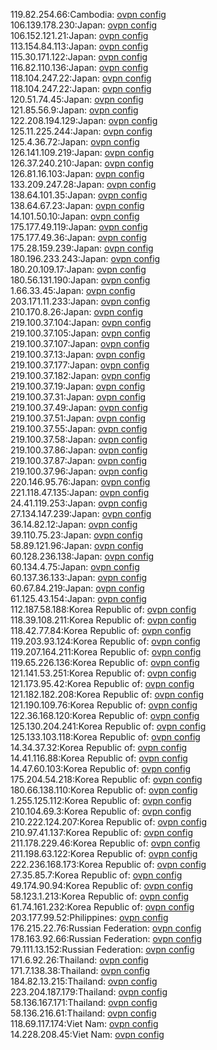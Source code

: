 119.82.254.66:Cambodia: [ovpn config](vpn/119_82_254_66.ovpn)  
106.139.178.230:Japan: [ovpn config](vpn/106_139_178_230.ovpn)  
106.152.121.21:Japan: [ovpn config](vpn/106_152_121_21.ovpn)  
113.154.84.113:Japan: [ovpn config](vpn/113_154_84_113.ovpn)  
115.30.171.122:Japan: [ovpn config](vpn/115_30_171_122.ovpn)  
116.82.110.136:Japan: [ovpn config](vpn/116_82_110_136.ovpn)  
118.104.247.22:Japan: [ovpn config](vpn/118_104_247_22.ovpn)  
118.104.247.22:Japan: [ovpn config](vpn/118_104_247_22.ovpn)  
120.51.74.45:Japan: [ovpn config](vpn/120_51_74_45.ovpn)  
121.85.56.9:Japan: [ovpn config](vpn/121_85_56_9.ovpn)  
122.208.194.129:Japan: [ovpn config](vpn/122_208_194_129.ovpn)  
125.11.225.244:Japan: [ovpn config](vpn/125_11_225_244.ovpn)  
125.4.36.72:Japan: [ovpn config](vpn/125_4_36_72.ovpn)  
126.141.109.219:Japan: [ovpn config](vpn/126_141_109_219.ovpn)  
126.37.240.210:Japan: [ovpn config](vpn/126_37_240_210.ovpn)  
126.81.16.103:Japan: [ovpn config](vpn/126_81_16_103.ovpn)  
133.209.247.28:Japan: [ovpn config](vpn/133_209_247_28.ovpn)  
138.64.101.35:Japan: [ovpn config](vpn/138_64_101_35.ovpn)  
138.64.67.23:Japan: [ovpn config](vpn/138_64_67_23.ovpn)  
14.101.50.10:Japan: [ovpn config](vpn/14_101_50_10.ovpn)  
175.177.49.119:Japan: [ovpn config](vpn/175_177_49_119.ovpn)  
175.177.49.36:Japan: [ovpn config](vpn/175_177_49_36.ovpn)  
175.28.159.239:Japan: [ovpn config](vpn/175_28_159_239.ovpn)  
180.196.233.243:Japan: [ovpn config](vpn/180_196_233_243.ovpn)  
180.20.109.17:Japan: [ovpn config](vpn/180_20_109_17.ovpn)  
180.56.131.190:Japan: [ovpn config](vpn/180_56_131_190.ovpn)  
1.66.33.45:Japan: [ovpn config](vpn/1_66_33_45.ovpn)  
203.171.11.233:Japan: [ovpn config](vpn/203_171_11_233.ovpn)  
210.170.8.26:Japan: [ovpn config](vpn/210_170_8_26.ovpn)  
219.100.37.104:Japan: [ovpn config](vpn/219_100_37_104.ovpn)  
219.100.37.105:Japan: [ovpn config](vpn/219_100_37_105.ovpn)  
219.100.37.107:Japan: [ovpn config](vpn/219_100_37_107.ovpn)  
219.100.37.13:Japan: [ovpn config](vpn/219_100_37_13.ovpn)  
219.100.37.177:Japan: [ovpn config](vpn/219_100_37_177.ovpn)  
219.100.37.182:Japan: [ovpn config](vpn/219_100_37_182.ovpn)  
219.100.37.19:Japan: [ovpn config](vpn/219_100_37_19.ovpn)  
219.100.37.31:Japan: [ovpn config](vpn/219_100_37_31.ovpn)  
219.100.37.49:Japan: [ovpn config](vpn/219_100_37_49.ovpn)  
219.100.37.51:Japan: [ovpn config](vpn/219_100_37_51.ovpn)  
219.100.37.55:Japan: [ovpn config](vpn/219_100_37_55.ovpn)  
219.100.37.58:Japan: [ovpn config](vpn/219_100_37_58.ovpn)  
219.100.37.86:Japan: [ovpn config](vpn/219_100_37_86.ovpn)  
219.100.37.87:Japan: [ovpn config](vpn/219_100_37_87.ovpn)  
219.100.37.96:Japan: [ovpn config](vpn/219_100_37_96.ovpn)  
220.146.95.76:Japan: [ovpn config](vpn/220_146_95_76.ovpn)  
221.118.47.135:Japan: [ovpn config](vpn/221_118_47_135.ovpn)  
24.41.119.253:Japan: [ovpn config](vpn/24_41_119_253.ovpn)  
27.134.147.239:Japan: [ovpn config](vpn/27_134_147_239.ovpn)  
36.14.82.12:Japan: [ovpn config](vpn/36_14_82_12.ovpn)  
39.110.75.23:Japan: [ovpn config](vpn/39_110_75_23.ovpn)  
58.89.121.96:Japan: [ovpn config](vpn/58_89_121_96.ovpn)  
60.128.236.138:Japan: [ovpn config](vpn/60_128_236_138.ovpn)  
60.134.4.75:Japan: [ovpn config](vpn/60_134_4_75.ovpn)  
60.137.36.133:Japan: [ovpn config](vpn/60_137_36_133.ovpn)  
60.67.84.219:Japan: [ovpn config](vpn/60_67_84_219.ovpn)  
61.125.43.154:Japan: [ovpn config](vpn/61_125_43_154.ovpn)  
112.187.58.188:Korea Republic of: [ovpn config](vpn/112_187_58_188.ovpn)  
118.39.108.211:Korea Republic of: [ovpn config](vpn/118_39_108_211.ovpn)  
118.42.77.84:Korea Republic of: [ovpn config](vpn/118_42_77_84.ovpn)  
119.203.93.124:Korea Republic of: [ovpn config](vpn/119_203_93_124.ovpn)  
119.207.164.211:Korea Republic of: [ovpn config](vpn/119_207_164_211.ovpn)  
119.65.226.136:Korea Republic of: [ovpn config](vpn/119_65_226_136.ovpn)  
121.141.53.251:Korea Republic of: [ovpn config](vpn/121_141_53_251.ovpn)  
121.173.95.42:Korea Republic of: [ovpn config](vpn/121_173_95_42.ovpn)  
121.182.182.208:Korea Republic of: [ovpn config](vpn/121_182_182_208.ovpn)  
121.190.109.76:Korea Republic of: [ovpn config](vpn/121_190_109_76.ovpn)  
122.36.168.120:Korea Republic of: [ovpn config](vpn/122_36_168_120.ovpn)  
125.130.204.241:Korea Republic of: [ovpn config](vpn/125_130_204_241.ovpn)  
125.133.103.118:Korea Republic of: [ovpn config](vpn/125_133_103_118.ovpn)  
14.34.37.32:Korea Republic of: [ovpn config](vpn/14_34_37_32.ovpn)  
14.41.116.88:Korea Republic of: [ovpn config](vpn/14_41_116_88.ovpn)  
14.47.60.103:Korea Republic of: [ovpn config](vpn/14_47_60_103.ovpn)  
175.204.54.218:Korea Republic of: [ovpn config](vpn/175_204_54_218.ovpn)  
180.66.138.110:Korea Republic of: [ovpn config](vpn/180_66_138_110.ovpn)  
1.255.125.112:Korea Republic of: [ovpn config](vpn/1_255_125_112.ovpn)  
210.104.69.3:Korea Republic of: [ovpn config](vpn/210_104_69_3.ovpn)  
210.222.124.207:Korea Republic of: [ovpn config](vpn/210_222_124_207.ovpn)  
210.97.41.137:Korea Republic of: [ovpn config](vpn/210_97_41_137.ovpn)  
211.178.229.46:Korea Republic of: [ovpn config](vpn/211_178_229_46.ovpn)  
211.198.63.122:Korea Republic of: [ovpn config](vpn/211_198_63_122.ovpn)  
222.236.168.173:Korea Republic of: [ovpn config](vpn/222_236_168_173.ovpn)  
27.35.85.7:Korea Republic of: [ovpn config](vpn/27_35_85_7.ovpn)  
49.174.90.94:Korea Republic of: [ovpn config](vpn/49_174_90_94.ovpn)  
58.123.1.213:Korea Republic of: [ovpn config](vpn/58_123_1_213.ovpn)  
61.74.161.232:Korea Republic of: [ovpn config](vpn/61_74_161_232.ovpn)  
203.177.99.52:Philippines: [ovpn config](vpn/203_177_99_52.ovpn)  
176.215.22.76:Russian Federation: [ovpn config](vpn/176_215_22_76.ovpn)  
178.163.92.66:Russian Federation: [ovpn config](vpn/178_163_92_66.ovpn)  
79.111.13.152:Russian Federation: [ovpn config](vpn/79_111_13_152.ovpn)  
171.6.92.26:Thailand: [ovpn config](vpn/171_6_92_26.ovpn)  
171.7.138.38:Thailand: [ovpn config](vpn/171_7_138_38.ovpn)  
184.82.13.215:Thailand: [ovpn config](vpn/184_82_13_215.ovpn)  
223.204.187.179:Thailand: [ovpn config](vpn/223_204_187_179.ovpn)  
58.136.167.171:Thailand: [ovpn config](vpn/58_136_167_171.ovpn)  
58.136.216.61:Thailand: [ovpn config](vpn/58_136_216_61.ovpn)  
118.69.117.174:Viet Nam: [ovpn config](vpn/118_69_117_174.ovpn)  
14.228.208.45:Viet Nam: [ovpn config](vpn/14_228_208_45.ovpn)  
